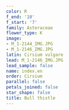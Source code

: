 ```yaml
---
color: R
f_end: '10'
f_start: '7'
family: Asteraceae
flower_type: K
image:
- M_1-2144_IMG.JPG
- M_1-2146_IMG.JPG
latin: Cirsium vulgare
lead: M_1-2146_IMG.JPG
lead_sample: false
name: index.en
order: Cirsium
parallel: false
petals_joined: false
star_shape: false
title: Bull thistle
---
```

